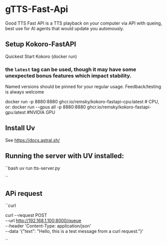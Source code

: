 # gTTS-Fast-Api

Good TTS Fast API is a TTS playback on your computer via API with queing, best use for AI agents that would update you automously. 

## Setup Kokoro-FastAPI

Quickest Start Kokoro (docker run)
### the `latest` tag can be used, though it may have some unexpected bonus features which impact stability.
 Named versions should be pinned for your regular usage.
 Feedback/testing is always welcome

docker run -p 8880:8880 ghcr.io/remsky/kokoro-fastapi-cpu:latest # CPU, or:
docker run --gpus all -p 8880:8880 ghcr.io/remsky/kokoro-fastapi-gpu:latest  #NVIDIA GPU
## Install Uv
See https://docs.astral.sh/

## Running the server with UV installed:

``bash
uv run tts-server.py

``
## APi request


``curl

curl --request POST \
  --url http://192.168.1.100:8000/queue \
  --header 'Content-Type: application/json' \
  --data '{"text": "Hello, this is a test message from a curl request."}'

``